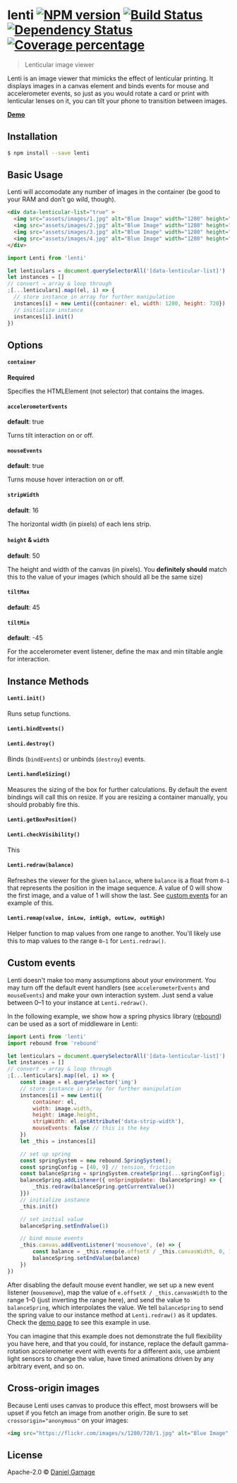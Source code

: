 # lenti [![NPM version][npm-image]][npm-url] [![Build Status][travis-image]][travis-url] [![Dependency Status][daviddm-image]][daviddm-url] [![Coverage percentage][coveralls-image]][coveralls-url]
> Lenticular image viewer

Lenti is an image viewer that mimicks the effect of lenticular printing. It displays images in a canvas element and binds events for mouse and accelerometer events, so just as you would rotate a card or print with lenticular lenses on it, you can tilt your phone to transition between images.

**[Demo][demo-page]**

## Installation

```sh
$ npm install --save lenti
```

## Basic Usage

Lenti will accomodate any number of images in the container (be good to your RAM and don’t go wild, though).

```html
<div data-lenticular-list="true" >
  <img src="assets/images/1.jpg" alt="Blue Image" width="1280" height="720" />
  <img src="assets/images/2.jpg" alt="Blue Image" width="1280" height="720" />
  <img src="assets/images/3.jpg" alt="Blue Image" width="1280" height="720" />
  <img src="assets/images/4.jpg" alt="Blue Image" width="1280" height="720" />
</div>
```

```js
import Lenti from 'lenti'

let lenticulars = document.querySelectorAll('[data-lenticular-list]')
let instances = []
// convert → array & loop through
;[...lenticulars].map((el, i) => {
  // store instance in array for further manipulation
  instances[i] = new Lenti({container: el, width: 1280, height: 720})
  // initialize instance
  instances[i].init()
})
```

## Options

#### `container`
**Required**

Specifies the HTMLElement (not selector) that contains the images.

#### `accelerometerEvents`
**default**: true

Turns tilt interaction on or off.

#### `mouseEvents`
**default**: true

Turns mouse hover interaction on or off.

#### `stripWidth`
**default**: 16

The horizontal width (in pixels) of each lens strip.

#### `height` & `width`
**default**: 50

The height and width of the canvas (in pixels). You **definitely should** match this to the value of your images (which should all be the same size)

#### `tiltMax`
**default**: 45
#### `tiltMin`
**default**: -45

For the accelerometer event listener, define the max and min tiltable angle for interaction.

## Instance Methods
#### `Lenti.init()`
Runs setup functions.
#### `Lenti.bindEvents()`
#### `Lenti.destroy()`
Binds (`bindEvents`) or unbinds (`destroy`) events.
#### `Lenti.handleSizing()`
Measures the sizing of the box for further calculations. By default the event bindings will call this on resize. If you are resizing a container manually, you should probably fire this.
#### `Lenti.getBoxPosition()`
#### `Lenti.checkVisibility()`
This
#### `Lenti.redraw(balance)`
Refreshes the viewer for the given `balance`, where `balance` is a float from `0–1` that represents the position in the image sequence. A value of 0 will show the first image, and a value of 1 will show the last. See [custom events](#custom-events) for an example of this.
#### `Lenti.remap(value, inLow, inHigh, outLow, outHigh)`
Helper function to map values from one range to another. You'll likely use this to map values to the range `0–1` for `Lenti.redraw()`.


## Custom events
Lenti doesn't make too many assumptions about your environment. You may turn off the default event handlers (see `accelerometerEvents` and `mouseEvents`) and make your own interaction system. Just send a value between 0–1 to your instance at `Lenti.redraw()`.

In the following example, we show how a spring physics library ([rebound](https://github.com/facebook/rebound-js)) can be used as a sort of middleware in Lenti:

```js
import Lenti from 'lenti'
import rebound from 'rebound'

let lenticulars = document.querySelectorAll('[data-lenticular-list]')
let instances = []
// convert → array & loop through
;[...lenticulars].map((el, i) => {
	const image = el.querySelector('img')
	// store instance in array for further manipulation
	instances[i] = new Lenti({
		container: el,
		width: image.width,
		height: image.height,
		stripWidth: el.getAttribute('data-strip-width'),
		mouseEvents: false // this is the key
	})
	let _this = instances[i]

	// set up spring
	const springSystem = new rebound.SpringSystem();
	const springConfig = [40, 9] // tension, friction
	const balanceSpring = springSystem.createSpring(...springConfig);
	balanceSpring.addListener({ onSpringUpdate: (balanceSpring) => {
		_this.redraw(balanceSpring.getCurrentValue())
	}})
	// initialize instance
	_this.init()

	// set initial value
	balanceSpring.setEndValue(1)

	// bind mouse events
	_this.canvas.addEventListener('mousemove', (e) => {
		const balance = _this.remap(e.offsetX / _this.canvasWidth, 0, 1, 1, 0)
		balanceSpring.setEndValue(balance)
	})
})
```
After disabling the default mouse event handler, we set up a new event listener (`mousemove`), map the value of `e.offsetX / _this.canvasWidth` to the range 1–0 (just inverting the range here), and send the value to `balanceSpring`, which interpolates the value. We tell `balanceSpring` to send the spring value to our instance method at `Lenti.redraw()` as it updates. Check the [demo page][demo-page] to see this example in use.

You can imagine that this example does not demonstrate the full flexibility you have here, and that you could, for instance, replace the default gamma-rotation accelerometer event with events for a different axis, use ambient light sensors to change the value, have timed animations driven by any arbitrary event, and so on.

## Cross-origin images
Because Lenti uses canvas to produce this effect, most browsers will be upset if you fetch an image from another origin. Be sure to set `crossorigin="anonymous"`  on your images:

```html
<img src="https://flickr.com/images/x/1280/720/1.jpg" alt="Blue Image" crossorigin="anonymous" width="1280" height="720" />
```

## License

Apache-2.0 © [Daniel Gamage](https://danielgamage.com)


[npm-image]: https://badge.fury.io/js/lenti.svg
[npm-url]: https://npmjs.org/package/lenti
[travis-image]: https://travis-ci.org/danielgamage/lenti.svg?branch=master
[travis-url]: https://travis-ci.org/danielgamage/lenti
[daviddm-image]: https://david-dm.org/danielgamage/lenti.svg?theme=shields.io
[daviddm-url]: https://david-dm.org/danielgamage/lenti
[coveralls-image]: https://coveralls.io/repos/danielgamage/lenti/badge.svg
[coveralls-url]: https://coveralls.io/r/danielgamage/lenti
[demo-page]: https://danielgamage.github.io/lenti/
